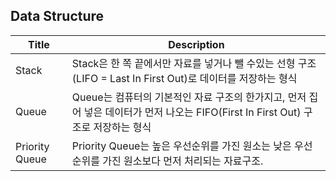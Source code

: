 ## Data Structure

| Title          | Description                                                                             |
|----------------|-----------------------------------------------------------------------------------------|
| Stack          | Stack은 한 쪽 끝에서만 자료를 넣거나 뺄 수있는 선형 구조(LIFO = Last In First Out)로 데이터를 저장하는 형식             |
| Queue          | Queue는 컴퓨터의 기본적인 자료 구조의 한가지고, 먼저 집어 넣은 데이터가 먼저 나오는 FIFO(First In First Out) 구조로 저장하는 형식 |
| Priority Queue | Priority Queue는 높은 우선순위를 가진 원소는 낮은 우선순위를 가진 원소보다 먼저 처리되는 자료구조.                          |